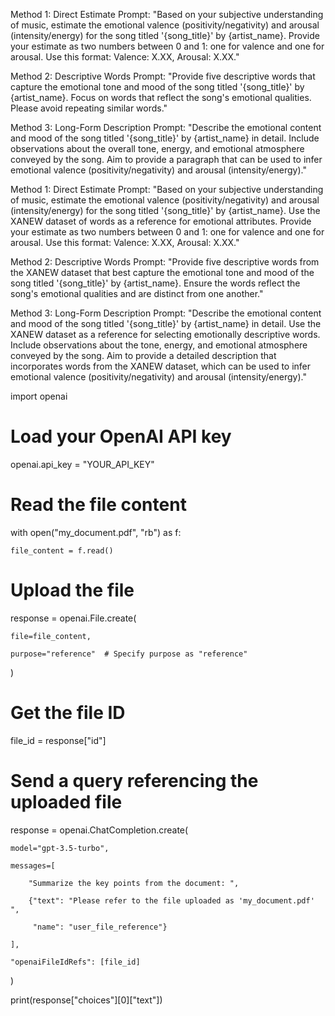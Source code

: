 Method 1: Direct Estimate
Prompt:
"Based on your subjective understanding of music, estimate the emotional valence (positivity/negativity) and arousal (intensity/energy) for the song titled '{song_title}' by {artist_name}. Provide your estimate as two numbers between 0 and 1: one for valence and one for arousal. Use this format: Valence: X.XX, Arousal: X.XX."

Method 2: Descriptive Words
Prompt:
"Provide five descriptive words that capture the emotional tone and mood of the song titled '{song_title}' by {artist_name}. Focus on words that reflect the song's emotional qualities. Please avoid repeating similar words."

Method 3: Long-Form Description
Prompt:
"Describe the emotional content and mood of the song titled '{song_title}' by {artist_name} in detail. Include observations about the overall tone, energy, and emotional atmosphere conveyed by the song. Aim to provide a paragraph that can be used to infer emotional valence (positivity/negativity) and arousal (intensity/energy)."

Method 1: Direct Estimate
Prompt:
"Based on your subjective understanding of music, estimate the emotional valence (positivity/negativity) and arousal (intensity/energy) for the song titled '{song_title}' by {artist_name}. Use the XANEW dataset of words as a reference for emotional attributes. Provide your estimate as two numbers between 0 and 1: one for valence and one for arousal. Use this format: Valence: X.XX, Arousal: X.XX."

Method 2: Descriptive Words
Prompt:
"Provide five descriptive words from the XANEW dataset that best capture the emotional tone and mood of the song titled '{song_title}' by {artist_name}. Ensure the words reflect the song's emotional qualities and are distinct from one another."

Method 3: Long-Form Description
Prompt:
"Describe the emotional content and mood of the song titled '{song_title}' by {artist_name} in detail. Use the XANEW dataset as a reference for selecting emotionally descriptive words. Include observations about the tone, energy, and emotional atmosphere conveyed by the song. Aim to provide a detailed description that incorporates words from the XANEW dataset, which can be used to infer emotional valence (positivity/negativity) and arousal (intensity/energy)."



import openai



# Load your OpenAI API key

openai.api_key = "YOUR_API_KEY"



# Read the file content

with open("my_document.pdf", "rb") as f:

    file_content = f.read()



# Upload the file

response = openai.File.create( 

    file=file_content,

    purpose="reference"  # Specify purpose as "reference" 

)



# Get the file ID

file_id = response["id"]



# Send a query referencing the uploaded file

response = openai.ChatCompletion.create(

    model="gpt-3.5-turbo",

    messages=[

        "Summarize the key points from the document: ",

        {"text": "Please refer to the file uploaded as 'my_document.pdf' ",

         "name": "user_file_reference"}

    ],

    "openaiFileIdRefs": [file_id] 

)



print(response["choices"][0]["text"])
